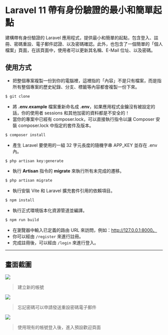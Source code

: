 # Laravel 11 帶有身份驗證的最小和簡單起點

建構帶有身份驗證的 Laravel 應用程式，提供最小和簡單的起點，包含登入、註冊、密碼重設、電子郵件認證、以及密碼確認。此外，也包含了一個簡單的「個人檔案」頁面，在該頁面中，使用者可以更新其名稱、E-Mail 位址、以及密碼。

## 使用方式
- 把整個專案複製一份到你的電腦裡，這裡指的「內容」不是只有檔案，而是指所有整個專案的歷史紀錄、分支、標籤等內容都會複製一份下來。
```sh
$ git clone
```
- 將 __.env.example__ 檔案重新命名成 __.env__，如果應用程式金鑰沒有被設定的話，你的使用者 sessions 和其他加密的資料都是不安全的！
- 當你的專案中已經有 composer.lock，可以直接執行指令以讓 Composer 安裝 composer.lock 中指定的套件及版本。
```sh
$ composer install
```
- 產生 Laravel 要使用的一組 32 字元長度的隨機字串 APP_KEY 並存在 .env 內。
```sh
$ php artisan key:generate
```
- 執行 __Artisan__ 指令的 __migrate__ 來執行所有未完成的遷移。
```sh
$ php artisan migrate
```
- 執行安裝 Vite 和 Laravel 擴充套件引用的依賴項目。
```sh
$ npm install
```
- 執行正式環境版本化資源管道並編譯。
```sh
$ npm run build
```
- 在瀏覽器中輸入已定義的路由 URL 來訪問，例如：http://127.0.0.1:8000。
- 你可以經由 `/register` 來進行註冊。
- 完成註冊後，可以經由 `/login` 來進行登入。

----

## 畫面截圖
![](https://i.imgur.com/PXS2Uyb.png)
> 建立新的帳號

![](https://i.imgur.com/w34Ja5T.png)
> 忘記密碼可以申請發送重設密碼電子郵件

![](https://i.imgur.com/UgI7o7f.png)
> 使用現有的帳號登入後，進入預設歡迎頁面
